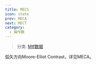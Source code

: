 ```yaml
---
title: MECS
icon: state
prev: MECA
next: MECT
category:
  - 操作数
---
```


> 分类: [Mtf数据](/hb/operands/131/883/  "Zemax 操作数 Mtf数据")

弧矢方向Moore-Elliot Contrast，详见MECA。